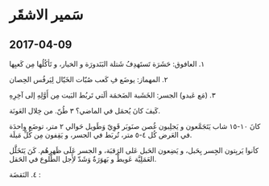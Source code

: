 #  سَمير الاشقَر

## 2017-04-09
١. العافوق: حَشَرَة تَستَهدِفُ شَتلة البَنَدورَة و الخيار، و تَأكُلُها مِن كَعبِها

٢. المهماز: يوضَع فِ كَعب صُبّات الخَيّال لِيَرفُس الحِصان

٣. (مَع عَبدو) الجسر: الخَشَبة الضَخمَة ألَتي تَربُط البَيت مِن أَوَّلِهِ إلى آخِرِهِ

كَيفَ كانَ يُحمَل في الماضي؟ ٣ طُنّ. من خِلال العَونَة.

كانَ ١٠-١٥ شاب يَتَجَمَّعون و يَجلِبون غُصن صنَوبَر قَوِيّ وَطَويل حَوالي ٢ متر، توضَع واحدَة في العَرض كُل ٤-٥ متر، تُربَط في الجسر، و يَقِفون مِن كُلِّ مَيلَة.

كاَنوا يَربِتون الجِسر بِحَبل، و يَضِعون الحَبل عَلى الرَقبَة، و الجسر عَلَى ظَهرِهُم. كَنَ يَتَخَلَّل العَمَلِيَّة عَويطٌ و بَهوَرَةٌ وَشَدّ لأَِجل الطُلوع في الحَقل.

٤. النَقضَة :
